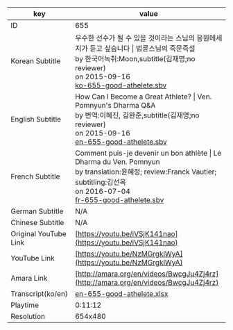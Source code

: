 |  key  |  value  |
|-------|---------|
| ID            | 655 |
| Korean Subtitle | 우수한 선수가 될 수 있을 것이라는 스님의 응원메세지가 듣고 싶습니다 \| 법륜스님의 즉문즉설<br>by 한국어녹취:Moon,subtitle(김재명;no reviewer)<br>on 2015-09-16<br>[ko-655-good-athelete.sbv](https://github.com/jungtosociety/dharma-qna/raw/master/sub/655/ko-655-good-athelete.sbv)<br>|
| English Subtitle | How Can I Become a Great Athlete? \| Ven. Pomnyun's Dharma Q&A<br>by 번역:이혜진, 김완준,subtitle(김재명;no reviewer)<br>on 2015-09-16<br>[en-655-good-athelete.sbv](https://github.com/jungtosociety/dharma-qna/raw/master/sub/655/en-655-good-athelete.sbv)<br>|
| French Subtitle | Comment puis-je devenir un bon athlète \| Le Dharma du Ven. Pomnyun<br>by translation:윤혜정; review:Franck Vautier; subtitling:김선옥<br>on 2016-07-04<br>[fr-655-good-athelete.sbv](https://github.com/jungtosociety/dharma-qna/raw/master/sub/655/fr-655-good-athelete.sbv)<br>|
| German Subtitle | N/A |
| Chinese Subtitle | N/A |
| Original YouTube Link  | [https://youtu.be/iVSjK141nao](https://youtu.be/iVSjK141nao) |
| YouTube Link  | [https://youtu.be/NzMGrgklWyA](https://youtu.be/NzMGrgklWyA) |
| Amara Link    | [http://amara.org/en/videos/BwcgJu4Zj4rz](http://amara.org/en/videos/BwcgJu4Zj4rz) |
| Transcript(ko/en) | [en-655-good-athelete.xlsx](https://github.com/jungtosociety/dharma-qna/raw/master/sub/655/en-655-good-athelete.xlsx) |
| Playtime | 0:11:12 |
| Resolution | 654x480|
